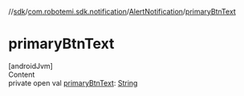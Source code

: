 //[sdk](../../../index.md)/[com.robotemi.sdk.notification](../index.md)/[AlertNotification](index.md)/[primaryBtnText](primary-btn-text.md)



# primaryBtnText  
[androidJvm]  
Content  
private open val [primaryBtnText](primary-btn-text.md): [String](https://developer.android.com/reference/kotlin/java/lang/String.html)  



